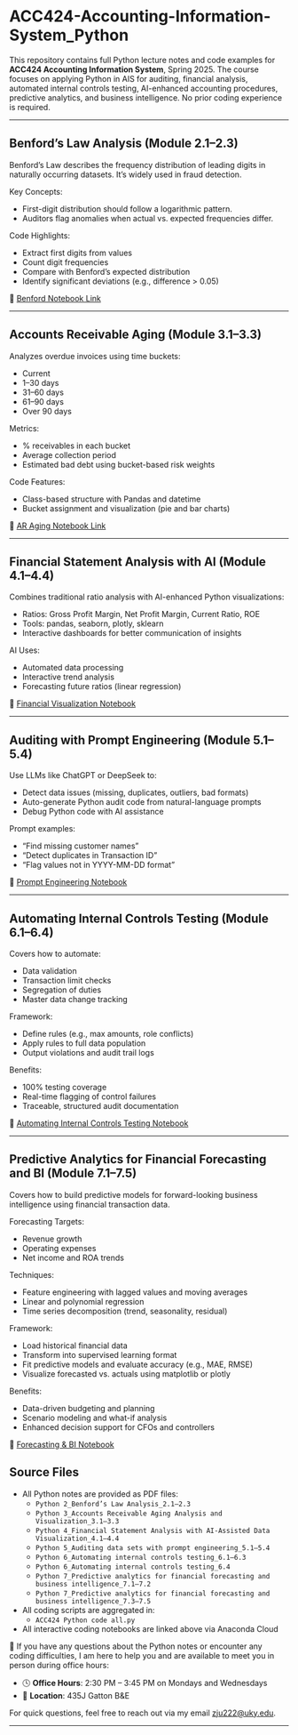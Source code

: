 # ACC424-Accounting-Information-System_Python

This repository contains full Python lecture notes and code examples for **ACC424 Accounting Information System**, Spring 2025. The course focuses on applying Python in AIS for auditing, financial analysis, automated internal controls testing, AI-enhanced accounting procedures, predictive analytics, and business intelligence. No prior coding experience is required.


---
## Benford’s Law Analysis (Module 2.1–2.3)
Benford’s Law describes the frequency distribution of leading digits in naturally occurring datasets. It’s widely used in fraud detection.

Key Concepts:
- First-digit distribution should follow a logarithmic pattern.
- Auditors flag anomalies when actual vs. expected frequencies differ.

Code Highlights:
- Extract first digits from values
- Count digit frequencies
- Compare with Benford’s expected distribution
- Identify significant deviations (e.g., difference > 0.05)

🔗 [Benford Notebook Link](https://anaconda.cloud/share/notebooks/ed1b63e8-c936-4fa7-b83a-a08400b2f986/overview)

---

## Accounts Receivable Aging (Module 3.1–3.3)
Analyzes overdue invoices using time buckets:
- Current
- 1–30 days
- 31–60 days
- 61–90 days
- Over 90 days

Metrics:
- % receivables in each bucket
- Average collection period
- Estimated bad debt using bucket-based risk weights

Code Features:
- Class-based structure with Pandas and datetime
- Bucket assignment and visualization (pie and bar charts)

🔗 [AR Aging Notebook Link](https://anaconda.cloud/share/notebooks/e73bd848-9f05-4f59-98f1-eee23297ea5f/overview)

---

## Financial Statement Analysis with AI (Module 4.1–4.4)
Combines traditional ratio analysis with AI-enhanced Python visualizations:
- Ratios: Gross Profit Margin, Net Profit Margin, Current Ratio, ROE
- Tools: pandas, seaborn, plotly, sklearn
- Interactive dashboards for better communication of insights

AI Uses:
- Automated data processing
- Interactive trend analysis
- Forecasting future ratios (linear regression)

🔗 [Financial Visualization Notebook](https://anaconda.cloud/share/notebooks/05f70fbd-ef5c-4aee-80bb-fde64484c485/overview)

---

## Auditing with Prompt Engineering (Module 5.1–5.4)
Use LLMs like ChatGPT or DeepSeek to:
- Detect data issues (missing, duplicates, outliers, bad formats)
- Auto-generate Python audit code from natural-language prompts
- Debug Python code with AI assistance

Prompt examples:
- “Find missing customer names”
- “Detect duplicates in Transaction ID”
- “Flag values not in YYYY-MM-DD format”

🔗 [Prompt Engineering Notebook](https://anaconda.cloud/share/notebooks/bfbbbb2d-00f9-45c7-825c-fcaf1357f0ad/overview)

---

## Automating Internal Controls Testing (Module 6.1–6.4)
Covers how to automate:
- Data validation
- Transaction limit checks
- Segregation of duties
- Master data change tracking

Framework:
- Define rules (e.g., max amounts, role conflicts)
- Apply rules to full data population
- Output violations and audit trail logs

Benefits:
- 100% testing coverage
- Real-time flagging of control failures
- Traceable, structured audit documentation

🔗 [Automating Internal Controls Testing Notebook](https://nb.anaconda.cloud/jupyterhub/user/976e55b1-05fb-4288-8798-8a416ead9118/lab/workspaces/auto-d/tree/anaconda_projects/Automating%20Internal%20Controls%20Testing.ipynb?)
  
---

## Predictive Analytics for Financial Forecasting and BI (Module 7.1–7.5)
Covers how to build predictive models for forward-looking business intelligence using financial transaction data.

Forecasting Targets:

- Revenue growth
- Operating expenses
- Net income and ROA trends

Techniques:

- Feature engineering with lagged values and moving averages
- Linear and polynomial regression
- Time series decomposition (trend, seasonality, residual)

Framework:

- Load historical financial data
- Transform into supervised learning format
- Fit predictive models and evaluate accuracy (e.g., MAE, RMSE)
- Visualize forecasted vs. actuals using matplotlib or plotly

Benefits:

- Data-driven budgeting and planning
- Scenario modeling and what-if analysis
- Enhanced decision support for CFOs and controllers

🔗 [Forecasting & BI Notebook](https://nb.anaconda.cloud/jupyterhub/user/976e55b1-05fb-4288-8798-8a416ead9118/lab/workspaces/auto-d/tree/anaconda_projects/Predictive%20analytics%20and%20business%20intelligence%20applications.ipynb?)

## Source Files
- All Python notes are provided as PDF files:
  - `Python 2_Benford’s Law Analysis_2.1–2.3`
  - `Python 3_Accounts Receivable Aging Analysis and Visualization_3.1–3.3`
  - `Python 4_Financial Statement Analysis with AI-Assisted Data Visualization_4.1–4.4`
  - `Python 5_Auditing data sets with prompt engineering_5.1–5.4`
  - `Python 6_Automating internal controls testing_6.1–6.3`
  - `Python 6_Automating internal controls testing_6.4`
  - `Python 7_Predictive analytics for financial forecasting and business intelligence_7.1–7.2`
  - `Python 7_Predictive analytics for financial forecasting and business intelligence_7.3–7.5`
- All coding scripts are aggregated in:
  - `ACC424 Python code all.py`
- All interactive coding notebooks are linked above via Anaconda Cloud

🧠 If you have any questions about the Python notes or encounter any coding difficulties, I am here to help you and are available to meet you in person during office hours:
- 🕓 **Office Hours**: 2:30 PM – 3:45 PM on Mondays and Wednesdays
- 📍 **Location**: 435J Gatton B&E

For quick questions, feel free to reach out via my email zju222@uky.edu. 


---







